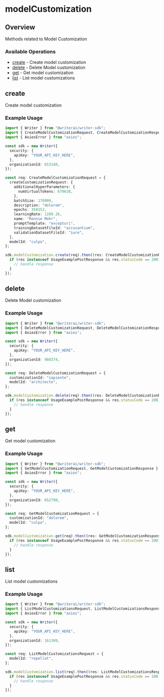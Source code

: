 # modelCustomization

## Overview

Methods related to Model Customization

### Available Operations

* [create](#create) - Create model customization
* [delete](#delete) - Delete Model customization
* [get](#get) - Get model customization
* [list](#list) - List model customizations

## create

Create model customization

### Example Usage

```typescript
import { Writer } from "@writerai/writer-sdk";
import { CreateModelCustomizationRequest, CreateModelCustomizationResponse } from "@writerai/writer-sdk/dist/sdk/models/operations";
import { AxiosError } from "axios";

const sdk = new Writer({
  security: {
    apiKey: "YOUR_API_KEY_HERE",
  },
  organizationId: 653140,
});

const req: CreateModelCustomizationRequest = {
  createCustomizationRequest: {
    additionalHyperParameters: {
      numVirtualTokens: 670638,
    },
    batchSize: 170909,
    description: "dolorem",
    epochs: 358152,
    learningRate: 1289.26,
    name: "Ronnie Mohr",
    promptTemplate: "excepturi",
    trainingDatasetFileId: "accusantium",
    validationDatasetFileId: "iure",
  },
  modelId: "culpa",
};

sdk.modelCustomization.create(req).then((res: CreateModelCustomizationResponse | AxiosError) => {
  if (res instanceof UsageExamplePostResponse && res.statusCode == 200) {
    // handle response
  }
});
```

## delete

Delete Model customization

### Example Usage

```typescript
import { Writer } from "@writerai/writer-sdk";
import { DeleteModelCustomizationRequest, DeleteModelCustomizationResponse } from "@writerai/writer-sdk/dist/sdk/models/operations";
import { AxiosError } from "axios";

const sdk = new Writer({
  security: {
    apiKey: "YOUR_API_KEY_HERE",
  },
  organizationId: 988374,
});

const req: DeleteModelCustomizationRequest = {
  customizationId: "sapiente",
  modelId: "architecto",
};

sdk.modelCustomization.delete(req).then((res: DeleteModelCustomizationResponse | AxiosError) => {
  if (res instanceof UsageExamplePostResponse && res.statusCode == 200) {
    // handle response
  }
});
```

## get

Get model customization

### Example Usage

```typescript
import { Writer } from "@writerai/writer-sdk";
import { GetModelCustomizationRequest, GetModelCustomizationResponse } from "@writerai/writer-sdk/dist/sdk/models/operations";
import { AxiosError } from "axios";

const sdk = new Writer({
  security: {
    apiKey: "YOUR_API_KEY_HERE",
  },
  organizationId: 652790,
});

const req: GetModelCustomizationRequest = {
  customizationId: "dolorem",
  modelId: "culpa",
};

sdk.modelCustomization.get(req).then((res: GetModelCustomizationResponse | AxiosError) => {
  if (res instanceof UsageExamplePostResponse && res.statusCode == 200) {
    // handle response
  }
});
```

## list

List model customizations

### Example Usage

```typescript
import { Writer } from "@writerai/writer-sdk";
import { ListModelCustomizationsRequest, ListModelCustomizationsResponse } from "@writerai/writer-sdk/dist/sdk/models/operations";
import { AxiosError } from "axios";

const sdk = new Writer({
  security: {
    apiKey: "YOUR_API_KEY_HERE",
  },
  organizationId: 161309,
});

const req: ListModelCustomizationsRequest = {
  modelId: "repellat",
};

sdk.modelCustomization.list(req).then((res: ListModelCustomizationsResponse | AxiosError) => {
  if (res instanceof UsageExamplePostResponse && res.statusCode == 200) {
    // handle response
  }
});
```
